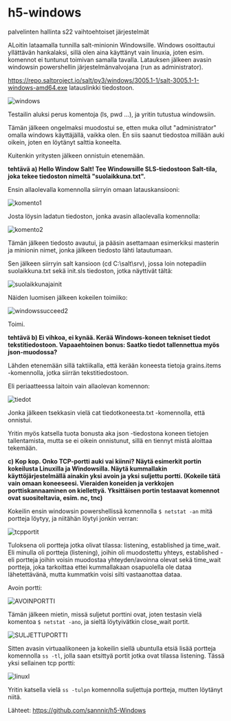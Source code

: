 # h5-windows
palvelinten hallinta s22 vaihtoehtoiset järjestelmät

ALoitin lataamalla tunnilla salt-minionin Windowsille. Windows osoittautui yllättävän hankalaksi, sillä olen aina käyttänyt vain linuxia, joten esim. komennot ei tuntunut toimivan samalla tavalla. Latauksen jälkeen avasin windowsin powershellin järjestelmänvalvojana (run as administrator).

https://repo.saltproject.io/salt/py3/windows/3005.1-1/salt-3005.1-1-windows-amd64.exe latauslinkki tiedostoon.

![windows](https://user-images.githubusercontent.com/118457367/204983420-7cdf1aa6-0c15-47a0-a63e-202bbe3a66d0.jpg)

Testailin aluksi perus komentoja (ls, pwd ...), ja yritin tutustua windowsiin. 

Tämän jälkeen ongelmaksi muodostui se, etten muka ollut "administrator" omalla windows käyttäjällä, vaikka olen. En siis saanut tiedostoa millään auki oikein, joten en löytänyt salttia koneelta. 

Kuitenkin yritysten jälkeen onnistuin etenemään.

 **tehtävä a) Hello Window Salt! Tee Windowsille SLS-tiedostoon Salt-tila, joka tekee tiedoston nimeltä "suolaikkuna.txt".**

Ensin allaolevalla komennolla siirryin omaan latauskansiooni: 

![komento1](https://user-images.githubusercontent.com/118457367/204985725-689f6a3e-c76f-4b43-a6c3-0f320855cefe.jpg)

Josta löysin ladatun tiedoston, jonka avasin allaolevalla komennolla: 

![komento2](https://user-images.githubusercontent.com/118457367/204985845-81279263-0e3c-4e68-9b27-9d226b8e9daa.jpg)

Tämän jälkeen tiedosto avautui, ja pääsin asettamaan esimerkiksi masterin ja minionin nimet, jonka jälkeen tiedosto lähti latautumaan. 

Sen jälkeen siirryin salt kansioon (cd C:\salt\srv), jossa loin notepadiin suolaikkuna.txt sekä init.sls tiedoston, jotka näyttivät tältä: 

![suolaikkunajainit](https://user-images.githubusercontent.com/118457367/205048461-2b925585-fd16-440b-aa93-9e7d71473b9e.jpg)

Näiden luomisen jälkeen kokeilen toimiiko:

![windowssucceed2](https://user-images.githubusercontent.com/118457367/205048642-cc99c267-c8ff-4a26-986d-fc6ea730f7b5.jpg)

Toimi. 

**tehtävä b) Ei vihkoa, ei kynää. Kerää Windows-koneen tekniset tiedot tekstitiedostoon. Vapaaehtoinen bonus: Saatko tiedot tallennettua myös json-muodossa?**

Lähden etenemään sillä taktiikalla, että kerään koneesta tietoja grains.items -komennolla, jotka siirrän tekstitiedostoon.

Eli periaatteessa laitoin vain allaolevan komennon:

![tiedot](https://user-images.githubusercontent.com/118457367/205051367-2091c547-e78a-4461-bcff-8fb8d08a15bd.jpg)

Jonka jälkeen tsekkasin vielä cat tiedotkoneesta.txt -komennolla, että onnistui. 

Yritin myös katsella tuota bonusta aka json -tiedostona koneen tietojen tallentamista, mutta se ei oikein onnistunut, sillä en tiennyt mistä aloittaa tekemään. 

**c) Kop kop. Onko TCP-portti auki vai kiinni? Näytä esimerkit portin kokeilusta Linuxilla ja Windowsilla. Näytä kummallakin käyttöjärjestelmällä ainakin yksi avoin ja yksi suljettu portti. (Kokeile tätä vain omaan koneeseesi. Vieraiden koneiden ja verkkojen porttiskannaaminen on kiellettyä. Yksittäisen portin testaavat komennot ovat suositeltavia, esim. nc, tnc)**

Kokeilin ensin windowsin powershellissä komennolla ```$ netstat -an``` mitä portteja löytyy, ja niitähän löytyi jonkin verran:

![tcpportit](https://user-images.githubusercontent.com/118457367/205054014-103fa1ef-81f0-4418-8a21-e30b8f1b24f3.jpg)

Tuloksena oli portteja jotka olivat tilassa: listening, established ja time_wait. Eli minulla oli portteja (listening), joihin oli muodostettu yhteys, established - eli portteja joihin voisin muodostaa yhteyden/avoinna olevat sekä time_wait portteja, joka tarkoittaa ettei kummallakaan osapuolella ole dataa lähetettävänä, mutta kummatkin voisi silti vastaanottaa dataa. 

Avoin portti:

![AVOINPORTTI](https://user-images.githubusercontent.com/118457367/205056473-5f03a325-a3c5-40ee-a3e1-2558647c5883.jpg)

Tämän jälkeen mietin, missä suljetut porttini ovat, joten testasin vielä komentoa ```$ netstat -ano```, ja sieltä löytyivätkin close_wait portit. 

![SULJETTUPORTTI](https://user-images.githubusercontent.com/118457367/205056542-ddb6b595-5b95-447e-93b0-b5c1c4aa6ca1.jpg)

Sitten avasin virtuaalikoneen ja kokeilin siellä ubuntulla etsiä lisää portteja komennolla ```ss -tl```, jolla saan etsittyä portit jotka ovat tilassa listening. Tässä yksi sellainen tcp portti:

![linuxl](https://user-images.githubusercontent.com/118457367/205059255-474dc83a-d522-4be4-b639-81d4fba5395e.jpg)

Yritin katsella vielä ```ss -tulpn``` komennolla suljettuja portteja, mutten löytänyt niitä. 

Lähteet: https://github.com/sannnir/h5-Windows


